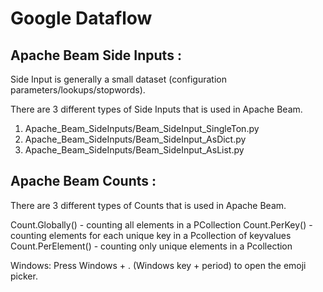 # Google Dataflow 

## Apache Beam Side Inputs :
Side Input is generally a small dataset (configuration parameters/lookups/stopwords).

There are 3 different types of Side Inputs that is used in Apache Beam.
1. Apache_Beam_SideInputs/Beam_SideInput_SingleTon.py
2. Apache_Beam_SideInputs/Beam_SideInput_AsDict.py
3. Apache_Beam_SideInputs/Beam_SideInput_AsList.py

## Apache Beam Counts :

There are 3 different types of Counts that is used in Apache Beam.

Count.Globally()   - counting all elements in a PCollection
Count.PerKey()     - counting elements for each unique key in a Pcollection of keyvalues
Count.PerElement() - counting only unique elements in a Pcollection

Windows:
Press Windows + . (Windows key + period) to open the emoji picker.
